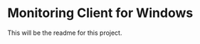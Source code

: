 Monitoring Client for Windows
=============================

This will be the readme for this project.

